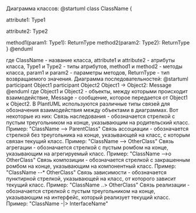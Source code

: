 Диаграмма классов: @startuml class ClassName {

attribute1: Type1

attribute2: Type2

method1(param1: Type1): ReturnType
method2(param2: Type2): ReturnType } @enduml

где ClassName - название класса, attribute1 и attribute2 - атрибуты класса, Type1 и Type2 - типы атрибутов, method1 и method2 - методы класса, param1 и param2 - параметры методов, ReturnType - тип возвращаемого значения.
Диаграмма последовательностей: @startuml participant Object1 participant Object2 Object1 -> Object2: Message @enduml
где Object1 и Object2 - объекты, между которыми происходит взаимодействие, Message - сообщение, которое передается от Object1 к Object2.
В PlantUML используются различные типы связей для обозначения взаимодействия между объектами в диаграммах. Вот некоторые из них:
Связь наследования - обозначается стрелкой с пустым треугольником на конце, указывающим на родительский класс. Пример: "ClassName --> ParentClass"
Связь ассоциации - обозначается стрелкой без треугольника на конце, указывающей на класс, с которым связан текущий класс. Пример: "ClassName --> OtherClass"
Связь агрегации - обозначается стрелкой с пустым ромбом на конце, указывающим на агрегируемый класс. Пример: "ClassName -->o OtherClass"
Связь композиции - обозначается стрелкой с закрашенным ромбом на конце, указывающим на компонентный класс. Пример: "ClassName --* OtherClass"
Связь зависимости - обозначается пунктирной стрелкой, указывающей на класс, от которого зависит текущий класс. Пример: "ClassName ..> OtherClass"
Связь реализации - обозначается стрелкой с пустым треугольником на конце, указывающим на интерфейс, который реализует текущий класс. Пример: "ClassName -|> InterfaceName"
